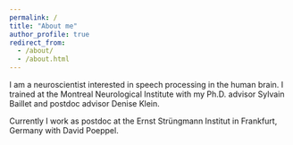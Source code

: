 ```yaml
---
permalink: /
title: "About me"
author_profile: true
redirect_from: 
  - /about/
  - /about.html
---
```


I am a neuroscientist interested in speech processing in the human brain. I trained at the Montreal Neurological Institute with my Ph.D. advisor Sylvain Baillet and postdoc advisor Denise Klein.

Currently I work as postdoc at the Ernst Strüngmann Institut in Frankfurt, Germany with David Poeppel.